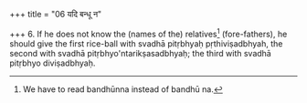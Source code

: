 +++
title = "06 यदि बन्धू न"

+++
6. If he does not know the (names of the) relatives[^1] (fore-fathers), he should give the first rice-ball with svadhā pitṛbhyaḥ pṛthiviṣadbhyah, the second with svadhā pitṛbhyo'ntarikṣasadbhyaḥ; the third with svadhā pitṛbhyo diviṣadbhyaḥ.  

[^1]: We have to read bandhūnna instead of bandhū na.
